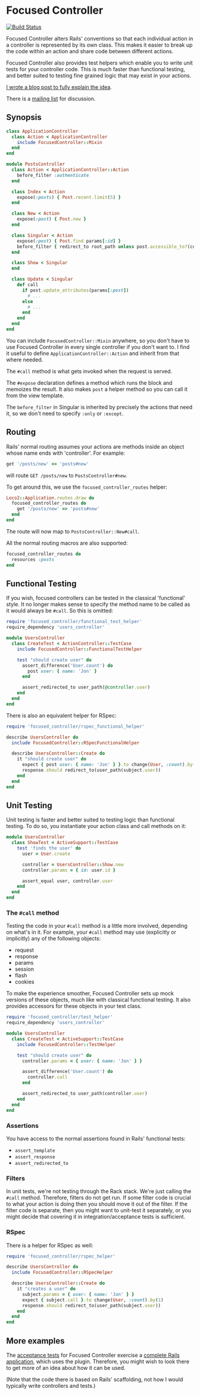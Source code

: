 # Focused Controller #

[![Build Status](https://secure.travis-ci.org/jonleighton/focused_controller.png?branch=master)](http://travis-ci.org/jonleighton/focused_controller)

Focused Controller alters Rails' conventions so that each individual action in
a controller is represented by its own class. This makes it easier to break up
the code within an action and share code between different actions.

Focused Controller also provides test helpers which enable you to write unit
tests for your controller code. This is much faster than functional testing,
and better suited to testing fine grained logic that may exist in your actions.

[I wrote a blog post to fully explain the
idea](http://jonathanleighton.com/articles/2012/explaining-focused-controller/).

There is a [mailing list](http://groups.google.com/group/focused_controller)
for discussion.

## Synopsis ##

``` ruby
class ApplicationController
  class Action < ApplicationController
    include FocusedController::Mixin
  end
end

module PostsController
  class Action < ApplicationController::Action
    before_filter :authenticate
  end

  class Index < Action
    expose(:posts) { Post.recent.limit(5) }
  end

  class New < Action
    expose(:post) { Post.new }
  end

  class Singular < Action
    expose(:post) { Post.find params[:id] }
    before_filter { redirect_to root_path unless post.accessible_to?(current_user) }
  end

  class Show < Singular
  end

  class Update < Singular
    def call
      if post.update_attributes(params[:post])
        # ...
      else
        # ...
      end
    end
  end
end
```

You can include `FocusedController::Mixin` anywhere, so you don't have
to use Focused Controller in every single controller if you don't want
to. I find it useful to define `ApplicationController::Action` and
inherit from that where needed.

The `#call` method is what gets invoked when the request is served.

The `#expose` declaration defines a method which runs the block and
memoizes the result. It also makes `post` a helper method so you can
call it from the view template.

The `before_filter` in Singular is inherited by precisely the actions
that need it, so we don't need to specify `:only` or `:except`.

## Routing ##

Rails' normal routing assumes your actions are methods inside an object
whose name ends with 'controller'. For example:

``` ruby
get '/posts/new' => 'posts#new'
```

will route `GET /posts/new` to `PostsController#new`.

To get around this, we use the `focused_controller_routes` helper:

``` ruby
Loco2::Application.routes.draw do
  focused_controller_routes do
    get '/posts/new' => 'posts#new'
  end
end
```

The route will now map to `PostsController::New#call`.

All the normal routing macros are also supported:

``` ruby
focused_controller_routes do
  resources :posts
end
```

## Functional Testing ##

If you wish, focused controllers can be tested in the classical
'functional' style. It no longer makes sense to specify the method name
to be called as it would always be `#call`. So this is omitted:

``` ruby
require 'focused_controller/functional_test_helper'
require_dependency 'users_controller'

module UsersController
  class CreateTest < ActionController::TestCase
    include FocusedController::FunctionalTestHelper

    test "should create user" do
      assert_difference('User.count') do
        post user: { name: 'Jon' }
      end

      assert_redirected_to user_path(@controller.user)
    end
  end
end
```

There is also an equivalent helper for RSpec:

``` ruby
require 'focused_controller/rspec_functional_helper'

describe UsersController do
  include FocusedController::RSpecFunctionalHelper

  describe UsersController::Create do
    it "should create user" do
      expect { post user: { name: 'Jon' } }.to change(User, :count).by(1)
      response.should redirect_to(user_path(subject.user))
    end
  end
end
```

## Unit Testing ##

Unit testing is faster and better suited to testing logic than
functional testing. To do so, you instantiate your action class and call
methods on it:

``` ruby
module UsersController
  class ShowTest < ActiveSupport::TestCase
    test 'finds the user' do
      user = User.create

      controller = UsersController::Show.new
      controller.params = { id: user.id }

      assert_equal user, controller.user
    end
  end
end
```

### The `#call` method ###

Testing the code in your `#call` method is a little more involved,
depending on what's in it. For example, your `#call` method may use
(explicitly or implicitly) any of the following objects:

* request
* response
* params
* session
* flash
* cookies

To make the experience smoother, Focused Controller sets up mock
versions of these objects, much like with classical functional testing.
It also provides accessors for these objects in your test class.

``` ruby
require 'focused_controller/test_helper'
require_dependency 'users_controller'

module UsersController
  class CreateTest < ActiveSupport::TestCase
    include FocusedController::TestHelper

    test "should create user" do
      controller.params = { user: { name: 'Jon' } }

      assert_difference('User.count') do
        controller.call
      end

      assert_redirected_to user_path(controller.user)
    end
  end
end
```

### Assertions ###

You have access to the normal assertions found in Rails' functional tests:

* `assert_template`
* `assert_response`
* `assert_redirected_to`

### Filters ###

In unit tests, we're not testing through the Rack stack. We're just calling the
`#call` method. Therefore, filters do not get run. If some filter code is
crucial to what your action is doing then you should move it out of the filter.
If the filter code is separate, then you might want to unit-test it separately,
or you might decide that covering it in integration/acceptance tests is
sufficient.

### RSpec ###

There is a helper for RSpec as well:

``` ruby
require 'focused_controller/rspec_helper'

describe UsersController do
  include FocusedController::RSpecHelper

  describe UsersController::Create do
    it "creates a user" do
      subject.params = { user: { name: 'Jon' } }
      expect { subject.call }.to change(User, :count).by(1)
      response.should redirect_to(user_path(subject.user))
    end
  end
end
```

## More examples ##

The [acceptance
tests](https://github.com/jonleighton/focused_controller/tree/master/test/acceptance)
for Focused Controller exercise a [complete Rails
application](https://github.com/jonleighton/focused_controller/tree/master/test/app),
which uses the plugin. Therefore, you might wish to look there to get
more of an idea about how it can be used.

(Note that the code there is based on Rails' scaffolding, not how I
would typically write controllers and tests.)
